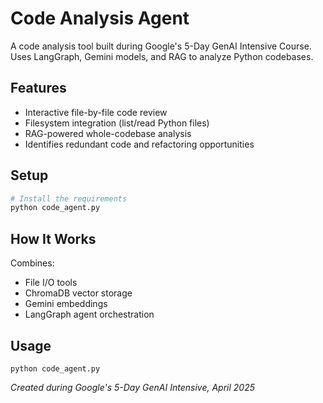 # Code Analysis Agent

A code analysis tool built during Google's 5-Day GenAI Intensive Course. Uses LangGraph, Gemini models, and RAG to analyze Python codebases.

## Features

- Interactive file-by-file code review
- Filesystem integration (list/read Python files)
- RAG-powered whole-codebase analysis
- Identifies redundant code and refactoring opportunities



## Setup

```bash
# Install the requirements
python code_agent.py
```


## How It Works

Combines:

- File I/O tools
- ChromaDB vector storage
- Gemini embeddings
- LangGraph agent orchestration


## Usage

```
python code_agent.py
```

*Created during Google's 5-Day GenAI Intensive, April 2025*

